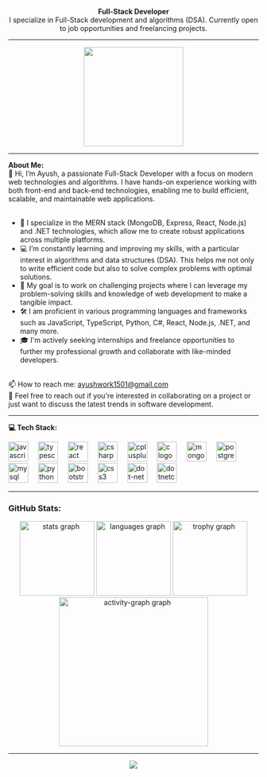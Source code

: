 <p align="center">
  <strong>Full-Stack Developer</strong><br>
  I specialize in Full-Stack development and algorithms (DSA). Currently open to job opportunities and freelancing projects.
</p>

<hr>

<div align="center">
  <img height="200" src="https://camo.githubusercontent.com/9939f57a40461f1f7d5ee9c81e8f4634eb6a9339f5a3ced15f2ce471bb18b49b/68747470733a2f2f6d656469612e67697068792e636f6d2f6d656469612f4d3967624264396e6244724f5475314d71782f67697068792e676966" />
</div>

<hr>

<p align="left">
  <strong>About Me:</strong><br>
  👋 Hi, I’m Ayush, a passionate Full-Stack Developer with a focus on modern web technologies and algorithms. I have hands-on experience working with both front-end and back-end technologies, enabling me to build efficient, scalable, and maintainable web applications.<br><br>

  - 👀 I specialize in the MERN stack (MongoDB, Express, React, Node.js) and .NET technologies, which allow me to create robust applications across multiple platforms.<br>
  - 💻 I’m constantly learning and improving my skills, with a particular interest in algorithms and data structures (DSA). This helps me not only to write efficient code but also to solve complex problems with optimal solutions.<br>
  - 🚀 My goal is to work on challenging projects where I can leverage my problem-solving skills and knowledge of web development to make a tangible impact.<br>
  - 🛠️ I am proficient in various programming languages and frameworks such as JavaScript, TypeScript, Python, C#, React, Node.js, .NET, and many more.<br>
  - 🎓 I'm actively seeking internships and freelance opportunities to further my professional growth and collaborate with like-minded developers.<br><br>

  📫 How to reach me: <a href="mailto:ayushwork1501@gmail.com">ayushwork1501@gmail.com</a><br>
  💬 Feel free to reach out if you're interested in collaborating on a project or just want to discuss the latest trends in software development.
</p>

<hr>

<p align="left">
  <strong>💻 Tech Stack:</strong>
</p>

<div align="left">
  <img src="https://cdn.jsdelivr.net/gh/devicons/devicon/icons/javascript/javascript-original.svg" height="40" alt="javascript logo" />
  <img width="12" />
  <img src="https://cdn.jsdelivr.net/gh/devicons/devicon/icons/typescript/typescript-original.svg" height="40" alt="typescript logo" />
  <img width="12" />
  <img src="https://cdn.jsdelivr.net/gh/devicons/devicon/icons/react/react-original.svg" height="40" alt="react logo" />
  <img width="12" />
  <img src="https://cdn.jsdelivr.net/gh/devicons/devicon/icons/csharp/csharp-original.svg" height="40" alt="csharp logo" />
  <img width="12" />
  <img src="https://cdn.jsdelivr.net/gh/devicons/devicon/icons/cplusplus/cplusplus-original.svg" height="40" alt="cplusplus logo" />
  <img width="12" />
  <img src="https://cdn.jsdelivr.net/gh/devicons/devicon/icons/c/c-original.svg" height="40" alt="c logo" />
  <img width="12" />
  <img src="https://cdn.jsdelivr.net/gh/devicons/devicon/icons/mongodb/mongodb-original.svg" height="40" alt="mongodb logo" />
  <img width="12" />
  <img src="https://cdn.jsdelivr.net/gh/devicons/devicon/icons/postgresql/postgresql-original.svg" height="40" alt="postgresql logo" />
  <img width="12" />
  <img src="https://cdn.jsdelivr.net/gh/devicons/devicon/icons/mysql/mysql-original.svg" height="40" alt="mysql logo" />
  <img width="12" />
  <img src="https://cdn.jsdelivr.net/gh/devicons/devicon/icons/python/python-original.svg" height="40" alt="python logo" />
  <img width="12" />
  <img src="https://cdn.jsdelivr.net/gh/devicons/devicon/icons/bootstrap/bootstrap-original.svg" height="40" alt="bootstrap logo" />
  <img width="12" />
  <img src="https://cdn.jsdelivr.net/gh/devicons/devicon/icons/css3/css3-original.svg" height="40" alt="css3 logo" />
  <img width="12" />
  <img src="https://cdn.jsdelivr.net/gh/devicons/devicon/icons/dot-net/dot-net-original.svg" height="40" alt="dot-net logo" />
  <img width="12" />
  <img src="https://cdn.jsdelivr.net/gh/devicons/devicon/icons/dotnetcore/dotnetcore-original.svg" height="40" alt="dotnetcore logo" />
</div>

<hr>

<h3 align="left">GitHub Stats:</h3>

<div align="center">
  <img src="https://github-readme-stats.vercel.app/api?username=ayush-1501&hide_title=false&hide_rank=false&show_icons=true&include_all_commits=true&count_private=true&disable_animations=false&theme=dracula&locale=en&hide_border=false&order=1" height="150" alt="stats graph" />
  <img src="https://github-readme-stats.vercel.app/api/top-langs?username=ayush-1501&locale=en&hide_title=false&layout=compact&card_width=320&langs_count=5&theme=dracula&hide_border=false&order=2" height="150" alt="languages graph" />
  <img src="https://github-profile-trophy.vercel.app?username=ayush-1501&theme=dracula&column=-1&row=1&margin-w=8&margin-h=8&no-bg=false&no-frame=false&order=4" height="150" alt="trophy graph" />
  <img src="https://github-readme-activity-graph.vercel.app/graph?username=ayush-1501&radius=16&theme=react&area=true&order=5" height="300" alt="activity-graph graph" />
</div>

<hr>

<div align="center">
  <img src="https://visitor-badge.laobi.icu/badge?page_id=ayush-1501.ayush-1501&" />
</div>
